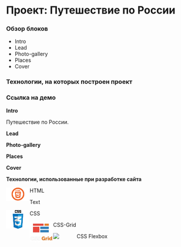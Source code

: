 # Проект: Путешествие по России

### Обзор блоков
* Intro
* Lead
* Photo-gallery
* Places
* Cover

### Технологии, на которых построен проект

### Ссылка на демо 

**Intro**

Путешествие по России.


**Lead**




**Photo-gallery**



**Places**



**Cover**



**Технологии, использованные при разработке сайта**

HTML <img align="left" src="./images/html_y.png" width="64" />

Text

CSS <img align="left" src="./images/css_y.png" width="64" />


CSS-Grid <img align="left" src="./images/grid_y.png" width="64" />


CSS Flexbox <img align="left" src="./images/flexbox_y.png" width="64" />
